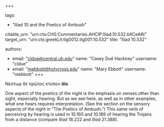 +++

tags:
- "Iliad 10 and the Poetics of Ambush"

citable_urn: "urn:cts:CHS:Commentaries.AHCIP:Iliad.10.532.bXCeA6t"
target_urn: "urn:cts:greekLit:tlg0012.tlg001:10.532"
title: "Iliad 10.532"

authors:
- email: "cldue@central.uh.edu"
  name: "Casey Dué Hackney"
  username: "cldue"
- email: "mebbott@holycross.edu"
  name: "Mary Ebbott"
  username: "mebbott"
+++

<p>Νέστωρ δὲ πρῶτος κτύπον <strong>ἄϊε</strong>  </p><p>One aspect of the poetics of the night is the emphasis on senses other than sight, especially hearing. But as we see here, as well as in other examples, what one hears requires interpretation. (See the section on the sensory aspects of the night in “The Poetics of Ambush.”) This same verb of perceiving by hearing is used in 10.160 and 10.189 of hearing the Trojans from a distance (compare <em>Iliad</em> 18.222 and <em>Iliad</em> 21.388). </p>